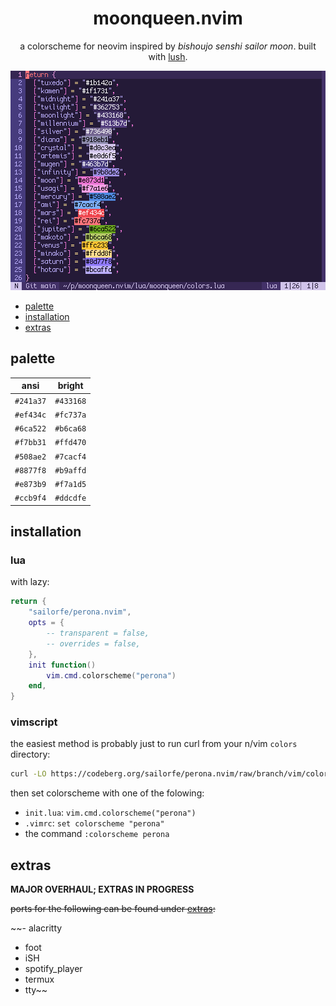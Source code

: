 <div align="center">

# moonqueen.nvim

a colorscheme for neovim inspired by *bishoujo senshi sailor moon*. built with [lush](https://github.com/rktjmp/lush.nvim/).

<img src="assets/grim.png" alt="in the name of the moon">

</div>

- <a href="#palette">palette</a>
- <a href="#installation">installation</a>
- <a href="#extras">extras</a>

<a name="palette"></a>
## palette

| ansi      | bright    |
| --------- | ----------|
| `#241a37` | `#433168` |
| `#ef434c` | `#fc737a` |
| `#6ca522` | `#b6ca68` |
| `#f7bb31` | `#ffd470` |
| `#508ae2` | `#7cacf4` |
| `#8877f8` | `#b9affd` |
| `#e873b9` | `#f7a1d5` |
| `#ccb9f4` | `#ddcdfe` |

<a name="installation"></a>
## installation

### lua

with lazy:

```lua
return {
    "sailorfe/perona.nvim",
    opts = {
        -- transparent = false,
        -- overrides = false,
    },
    init function()
        vim.cmd.colorscheme("perona")
    end,
}
```

### vimscript

the easiest method is probably just to run curl from your n/vim `colors` directory:

```sh
curl -LO https://codeberg.org/sailorfe/perona.nvim/raw/branch/vim/colors/perona.vim
```

then set colorscheme with one of the folowing:

- `init.lua`: `vim.cmd.colorscheme("perona")`
- `.vimrc`: `set colorscheme "perona"`
- the command  `:colorscheme perona`

<a name="extras"></a>
## extras

**MAJOR OVERHAUL; EXTRAS IN PROGRESS**

~~ports for the following can be found under [extras](https://codeberg.org/sailorfe/moonqueen.nvim/src/branch/main/extras):~~

~~- alacritty
- foot
- iSH
- spotify_player
- termux
- tty~~
